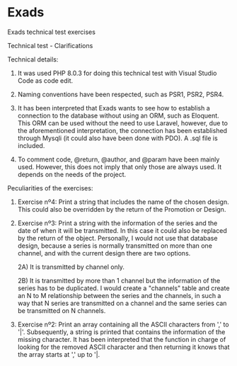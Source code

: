 # Exads
Exads technical test exercises

Technical test - Clarifications 

Technical details:

1) It was used PHP 8.0.3 for doing this technical test with Visual Studio Code as code edit.

2) Naming conventions have been respected, such as PSR1, PSR2, PSR4.

3) It has been interpreted that Exads wants to see how to establish a connection to the database without using an ORM, such as Eloquent. This ORM can be used without the need to use Laravel, however, due to the aforementioned interpretation, the connection has been established through Mysqli (it could also have been done with PDO).  A .sql file is included.

4) To comment code, @return, @author, and @param have been mainly used.  However, this does not imply that only those are always used. It depends on the needs of the project.

Peculiarities of the exercises:

1) Exercise nº4: Print a string that includes the name of the chosen design. This could also be overridden by the return of the Promotion or Design.

2) Exercise nº3: Print a string with the information of the series and the date of when it will be transmitted. In this case it could also be replaced by the return of the object.  Personally, I would not use that database design, because a series is normally transmitted on more than one channel, and with the current design there are two options.

    2A) It is transmitted by channel only.

    2B) It is transmitted by more than 1 channel but the information of the series has to be duplicated.
        I would create a "channels" table and create an N to M relationship between the series and the channels, in such a way that N series are transmitted on a channel and the same series can be transmitted on N channels.

3) Exercise nº2: Print an array containing all the ASCII characters from ',' to '|'. Subsequently, a string is printed that contains the information of the missing character.  It has been interpreted that the function in charge of looking for the removed ASCII character and then returning it knows that the array starts at ',' up to '|.
